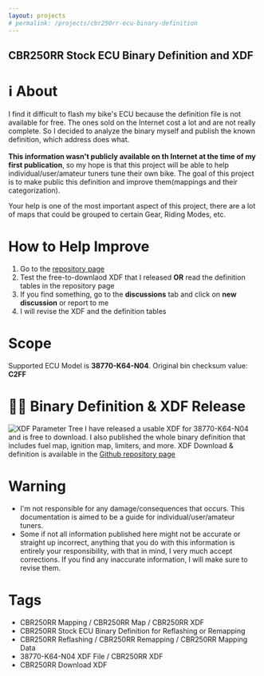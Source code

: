 ```yaml
---
layout: projects
# permalink: /projects/cbr250rr-ecu-binary-definition
---
```


## CBR250RR Stock ECU Binary Definition and XDF

# ℹ️ About
I find it difficult to flash my bike's ECU because the definition file is not available for free. The ones sold on the Internet cost a lot and are not really complete. So I decided to analyze the binary myself and publish the known definition, which address does what.  
<br>**This information wasn't publicly available on th Internet at the time of my first publication**, so my hope is that this project will be able to help individual/user/amateur tuners tune their own bike.
The goal of this project is to make public this definition and improve them(mappings and their categorization).

Your help is one of the most important aspect of this project, there are a lot of maps that could be grouped to certain Gear, Riding Modes, etc.

# How to Help Improve
1. Go to the [repository page](https://github.com/kelvinvalencio/cbr250rr-ecu-binary-definition)
2. Test the free-to-downlaod XDF that I released **OR** read the definition tables in the repository page
3. If you find something, go to the **discussions** tab and click on **new discussion** or report to me
4. I will revise the XDF and the definition tables

# Scope
Supported ECU Model is **38770-K64-N04**. Original bin checksum value: **C2FF** 

# 📄📑 Binary Definition & XDF Release
![XDF Parameter Tree](https://i.imgur.com/eSzodMs.png)
I have released a usable XDF for 38770-K64-N04 and is free to download. I also published the whole binary definition that includes fuel map, ignition map, limiters, and more.
XDF Download & definition is available in the [Github repository page](https://github.com/kelvinvalencio/cbr250rr-ecu-binary-definition)

# Warning
- I'm not responsible for any damage/consequences that occurs. This documentation is aimed to be a guide for individual/user/amateur tuners.
- Some if not all information published here might not be accurate or straight up incorrect, anything that you do with this information is entirely your responsibility, with that in mind, I very much accept corrections. If you find any inaccurate information, I will make sure to revise them.

# Tags
- CBR250RR Mapping / CBR250RR Map / CBR250RR XDF
- CBR250RR Stock ECU Binary Definition for Reflashing or Remapping
- CBR250RR Reflashing / CBR250RR Remapping / CBR250RR Mapping Data
- 38770-K64-N04 XDF File / CBR250RR XDF
- CBR250RR Download XDF